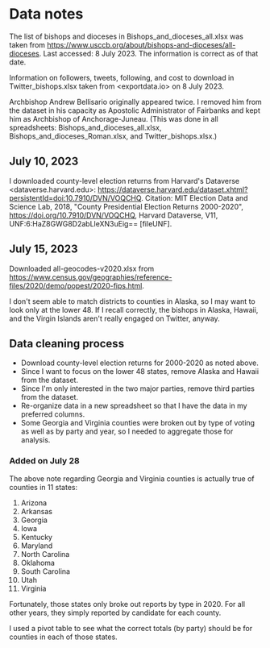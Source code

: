 # Data notes

The list of bishops and dioceses in Bishops_and_dioceses_all.xlsx was taken from <https://www.usccb.org/about/bishops-and-dioceses/all-dioceses>. Last accessed: 8 July 2023. The information is correct as of that date.

Information on followers, tweets, following, and cost to download in Twitter_bishops.xlsx taken from <exportdata.io> on 8 July 2023.

Archbishop Andrew Bellisario originally appeared twice. I removed him from the dataset in his capacity as Apostolic Administrator of Fairbanks and kept him as Archbishop of Anchorage-Juneau. (This was done in all spreadsheets: Bishops_and_dioceses_all.xlsx, Bishops_and_dioceses_Roman.xlsx, and Twitter_bishops.xlsx.)

## July 10, 2023

I downloaded county-level election returns from Harvard's Dataverse <dataverse.harvard.edu>: <https://dataverse.harvard.edu/dataset.xhtml?persistentId=doi:10.7910/DVN/VOQCHQ>. Citation: MIT Election Data and Science Lab, 2018, "County Presidential Election Returns 2000-2020", <https://doi.org/10.7910/DVN/VOQCHQ>, Harvard Dataverse, V11, UNF:6:HaZ8GWG8D2abLleXN3uEig== [fileUNF].

## July 15, 2023

Downloaded all-geocodes-v2020.xlsx from <https://www.census.gov/geographies/reference-files/2020/demo/popest/2020-fips.html>.

I don't seem able to match districts to counties in Alaska, so I may want to look only at the lower 48. If I recall correctly, the bishops in Alaska, Hawaii, and the Virgin Islands aren't really engaged on Twitter, anyway.

## Data cleaning process

- Download county-level election returns for 2000-2020 as noted above.
- Since I want to focus on the lower 48 states, remove Alaska and Hawaii from the dataset.
- Since I'm only interested in the two major parties, remove third parties from the dataset.
- Re-organize data in a new spreadsheet so that I have the data in my preferred columns.
- Some Georgia and Virginia counties were broken out by type of voting as well as by party and year, so I needed to aggregate those for analysis.
  
### Added on July 28

  The above note regarding Georgia and Virginia counties is actually true of counties in 11 states:

  1. Arizona
  2. Arkansas
  3. Georgia
  4. Iowa
  5. Kentucky
  6. Maryland
  7. North Carolina
  8. Oklahoma
  9. South Carolina
  10. Utah
  11. Virginia

Fortunately, those states only broke out reports by type in 2020. For all other years, they simply reported by candidate for each county.

I used a pivot table to see what the correct totals (by party) should be for counties in each of those states.
